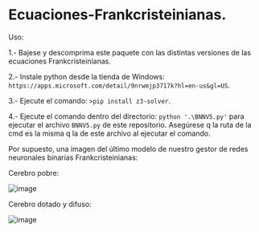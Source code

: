 # Ecuaciones-Frankcristeinianas.

Uso:

1.- Bajese y descomprima este paquete con las distintas versiones de las ecuaciones Frankcristeinianas.

2.- Instale python desde la tienda de Windows: `https://apps.microsoft.com/detail/9nrwmjp3717k?hl=en-us&gl=US`.

3.- Ejecute el comando: `>pip install z3-solver`.

4.- Ejecute el comando dentro del directorio: `python '.\BNNV5.py'` para ejecutar el archivo `BNNV5.py` de este repositorio. Asegúrese q la ruta de la cmd es la misma q la de este archivo al ejecutar el comando.

Por supuesto, una imagen del último modelo de nuestro gestor de redes neuronales binarias Frankcristeinianas:



Cerebro pobre:

![image](https://github.com/user-attachments/assets/a74c53d5-d05f-49bf-80fc-978ba599401a)



Cerebro dotado y difuso:

![image](https://github.com/user-attachments/assets/d51393f4-ca62-47e5-be51-49435eb5878b)
